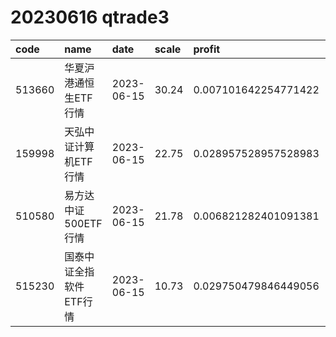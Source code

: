 
# 20230616 qtrade3
 | code | name | date | scale | profit | pattern | success_rate | success_cnt | fund_cnt | 
 | :----- | :----- | :----- | :----- | :----- | :----- | :----- | :----- | :----- | 
 | 513660 | 华夏沪港通恒生ETF行情 | 2023-06-15 | 30.24 | 0.007101642254771422 | 1011111*** | 0.8333333333333334 | 15 | 18 | 
 | 159998 | 天弘中证计算机ETF行情 | 2023-06-15 | 22.75 | 0.028957528957528983 | 01111***** | 0.8333333333333334 | 15 | 18 | 
 | 510580 | 易方达中证500ETF行情 | 2023-06-15 | 21.78 | 0.006821282401091381 | 1111101*** | 0.8333333333333334 | 10 | 12 | 
 | 515230 | 国泰中证全指软件ETF行情 | 2023-06-15 | 10.73 | 0.029750479846449056 | 01111***** | 1.0 | 13 | 13 | 
